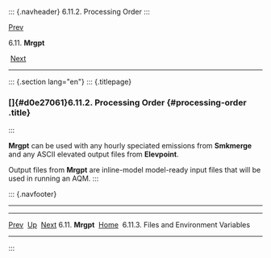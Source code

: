 ::: {.navheader}
6.11.2. Processing Order
:::

[Prev](ch06s11.html) 

6.11. **Mrgpt**

 [Next](ch06s11s03.html)

------------------------------------------------------------------------

::: {.section lang="en"}
::: {.titlepage}
<div>

<div>

### []{#d0e27061}6.11.2. Processing Order {#processing-order .title}

</div>

</div>
:::

**Mrgpt** can be used with any hourly speciated emissions from
**Smkmerge** and any ASCII elevated output files from **Elevpoint**.

Output files from **Mrgpt** are inline-model model-ready input files
that will be used in running an AQM.
:::

::: {.navfooter}

------------------------------------------------------------------------

  ----------------------- -------------------- ------------------------------------------
  [Prev](ch06s11.html)     [Up](ch06s11.html)                     [Next](ch06s11s03.html)
  6.11. **Mrgpt**          [Home](index.html)     6.11.3. Files and Environment Variables
  ----------------------- -------------------- ------------------------------------------
:::
